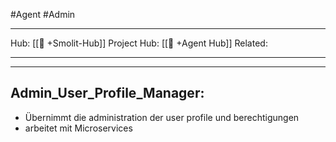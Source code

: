 #Agent #Admin
___
Hub: [[🎯 +Smolit-Hub]]
Project Hub: [[🎯 +Agent Hub]]
Related: 
___
___
## Admin_User_Profile_Manager:
- Übernimmt die administration der user profile und berechtigungen
- arbeitet mit Microservices

